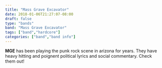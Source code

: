 ```yaml
---
title: "Mass Grave Excavator"
date: 2018-01-06T21:27:07-08:00
draft: false
type: "bands"
band: "Mass Grave Excavator"
tags: ["band","hardcore"]
categories: ["band","band info"]
---
```


**MGE** has been playing the punk rock scene in arizona for years. They have heavy hitting and poignent political lyrics and social commentary. Check them out!